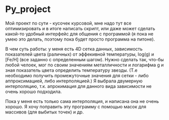 # Py_project

Мой проект по сути - кусочек курсовой, мне надо тут все оптимизировать и в итоге написать скрипт, или даже может сделать какой-то удобный интерфейс для общения с программой (я пока не умею это делать, поэтому пока будет просто программа на питоне).

В чем суть работы: у меня есть 4D сетка данных, зависимость показателей цвета (раличных) от эффекивной температуры, log(g) и [Fe/H] (все заданно с определенным шагом). Нужно сделать так, что-бы любой челоек, мог по своим значениям металличности и логарифма g и зная показатель цвета определить температуру звезды. (Т.е необходимо получить промежуточные значения для сетки - либо аппроксимацией, либо интерполяцией.) Я выбрала двумерную интерполяцию, т.к. апрокимация для данного вида зависимости не очень хорошо подходила.

Пока у меня есть только сама интерполяция, и написана она не очень хорошо. Я хочу поправить эту программу с помощью масок для массивов (для выбитых точек) и др.




